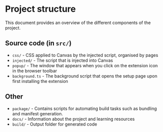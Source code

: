 # Project structure
This document provides an overview of the different components of the project.

## Source code (in `src/`)
- `css/` - CSS applied to Canvas by the injected script, organised by pages
- `injected/` - The script that is injected into Canvas
- `popup/` - The window that appears when you click on the extension icon in the browser toolbar
- `background.ts` - The background script that opens the setup page upon first installing the extension

## Other
- `package/` - Contains scripts for automating build tasks such as bundling and manifest generation.
- `docs/` - Information about the project and learning resources
- `build/` - Output folder for generated code
